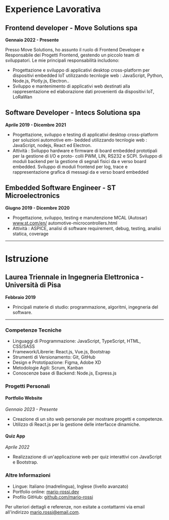 # Experience Lavorativa

## Frontend developer - Move Solutions spa
**Gennaio 2022 - Presente**

Presso Move Solutions, ho assunto il ruolo di Frontend Developer e Responsabile dei Progetti Frontend, gestendo un piccolo team di sviluppatori. Le mie principali responsabilità includono:

- Progettazione e sviluppo di applicativi desktop cross-platform per dispositivi embedded IoT utilizzando tecnlogie web : JavaScript, Python, Node.js, Plotly.js, Electron..
- Sviluppo e mantenimento di applicativi web destinati alla rappresentazione ed elaborazione dati provenienti da dispositivi IoT, LoRaWan


## Software Developer - Intecs Solutiona spa
**Aprile 2019 - Dicembre 2021**
- Progettazione, sviluppo e testing di applicativi desktop cross-platform per soluzioni automotive em-
bedded utilizzando tecnlogie web : JavaScript, nodejs, React ed Electron.
- Attività : Sviluppo hardware e firmware di board embedded prototipali per la gestione di I/O e proto-
colli PWM, LIN, RS232 e SCPI. Sviluppo di moduli backend per la gestione di segnali fisici da e verso
board embedded. Sviluppo di moduli frontend per log, trace e rappresentazione grafica di messagi
da e verso board embedded

## Embedded Software Engineer - ST Microelectronics
**Giugno 2019 - Dicembre 2020**
- Progettazione, sviluppo, testing e manutenzione MCAL (Autosar) www.st.com/en/
automotive-microcontrollers.html
- Attività : ASPICE, analisi di software requirement, debug, testing, analisi statica, coverage


---

# Istruzione

## Laurea Triennale in Ingegneria Elettronica - Università di Pisa
**Febbraio 2019**
- Principali materie di studio: programmazione, algoritmi, ingegneria del software.


---

### Competenze Tecniche

- Linguaggi di Programmazione: JavaScript, TypeScript, HTML, CSS/SASS
- Framework/Librerie: React.js, Vue.js, Bootstrap
- Strumenti di Versionamento: Git, GitHub
- Design e Prototipazione: Figma, Adobe XD
- Metodologie Agili: Scrum, Kanban
- Conoscenze base di Backend: Node.js, Express.js


### Progetti Personali

#### Portfolio Website
*Gennaio 2023 - Presente*
- Creazione di un sito web personale per mostrare progetti e competenze.
- Utilizzo di React.js per la gestione delle interfacce dinamiche.

#### Quiz App
*Aprile 2022*
- Realizzazione di un'applicazione web per quiz interattivi con JavaScript e Bootstrap.


### Altre Informazioni

- Lingue: Italiano (madrelingua), Inglese (livello avanzato)
- Portfolio online: [mario-rossi.dev](https://www.mario-rossi.dev)
- Profilo GitHub: [github.com/mario-rossi](https://github.com/mario-rossi)


Per ulteriori dettagli e referenze, non esitate a contattarmi via email all'indirizzo mario.rossi@email.com.

